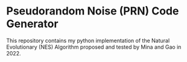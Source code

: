 # Pseudorandom Noise (PRN) Code Generator

This repository contains my python implementation of the Natural Evolutionary (NES) Algorithm proposed and tested by Mina and Gao in 2022. 